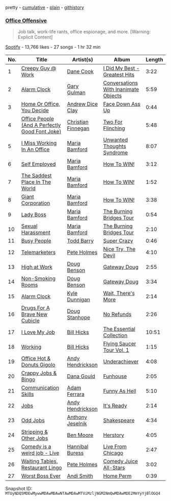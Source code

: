 pretty - [cumulative](/playlists/cumulative/37i9dQZF1DXdEXmWwCHnI5.md) - [plain](/playlists/plain/37i9dQZF1DXdEXmWwCHnI5) - [githistory](https://github.githistory.xyz/mackorone/spotify-playlist-archive/blob/main/playlists/plain/37i9dQZF1DXdEXmWwCHnI5)

### [Office Offensive](https://open.spotify.com/playlist/37i9dQZF1DXdEXmWwCHnI5)

> Job talk, work\-life rants, office espionage, and more\. \[Warning: Explicit Content\]

[Spotify](https://open.spotify.com/user/spotify) - 13,766 likes - 27 songs - 1 hr 32 min

| No. | Title | Artist(s) | Album | Length |
|---|---|---|---|---|
| 1 | [Creepy Guy @ Work](https://open.spotify.com/track/195feLuw6nZ1RP3OIS4nMy) | [Dane Cook](https://open.spotify.com/artist/6RAiPa076RxBeTBxWO8Xfh) | [I Did My Best \- Greatest Hits](https://open.spotify.com/album/13Qo4umsHfZIAnbPiJdu4P) | 3:22 |
| 2 | [Alarm Clock](https://open.spotify.com/track/1mo66yHKJustLsSIwzEv36) | [Gary Gulman](https://open.spotify.com/artist/1e6dQzOjEh1eHhme10gUjm) | [Conversations With Inanimate Objects](https://open.spotify.com/album/4cWgeuXwUTFB18uAy3JADS) | 5:59 |
| 3 | [Home Or Office, You Decide](https://open.spotify.com/track/6RHrQuUrdu0qGym6dzG0Q2) | [Andrew Dice Clay](https://open.spotify.com/artist/1KrDd8tfcITeBIHGXXIx4s) | [Face Down Ass Up](https://open.spotify.com/album/34etX2h85suzm2M9DTsa7p) | 0:44 |
| 4 | [Office People \(And A Perfectly Good Font Joke\)](https://open.spotify.com/track/0NTv0rd71ormOyAcuWeRQ7) | [Christian Finnegan](https://open.spotify.com/artist/4Nwg6u4aPLC7lRbDOQ0pzn) | [Two For Flinching](https://open.spotify.com/album/6HLrkVSjV1E9KEcZ9UiYBM) | 5:48 |
| 5 | [I Miss Working In An Office](https://open.spotify.com/track/4XZRMjOdjoD5y5GXAeftdX) | [Maria Bamford](https://open.spotify.com/artist/6s99GPG9mopI5PNippBKgO) | [Unwanted Thoughts Syndrome](https://open.spotify.com/album/1FAWsFvqHeoqTAE3iibXCz) | 8:07 |
| 6 | [Self Employed](https://open.spotify.com/track/2C5JXQNCy1ksh6vNlApMdF) | [Maria Bamford](https://open.spotify.com/artist/7bF1kZnhlO55twMXqZQIhX) | [How To WIN!](https://open.spotify.com/album/2x8kOugRLDcwlwBkh4FETg) | 3:12 |
| 7 | [The Saddest Place In The World](https://open.spotify.com/track/7gU79E9ArAfwQBHA6rrTYo) | [Maria Bamford](https://open.spotify.com/artist/7bF1kZnhlO55twMXqZQIhX) | [How To WIN!](https://open.spotify.com/album/2x8kOugRLDcwlwBkh4FETg) | 1:52 |
| 8 | [Giant Corporation](https://open.spotify.com/track/0dmLAb1fohcwX8nuKJtQaG) | [Maria Bamford](https://open.spotify.com/artist/7bF1kZnhlO55twMXqZQIhX) | [How To WIN!](https://open.spotify.com/album/2x8kOugRLDcwlwBkh4FETg) | 3:38 |
| 9 | [Lady Boss](https://open.spotify.com/track/0qml1rSZsEWMqbBUahu35N) | [Maria Bamford](https://open.spotify.com/artist/7bF1kZnhlO55twMXqZQIhX) | [The Burning Bridges Tour](https://open.spotify.com/album/0vAftMiQxf7PIiNE7XUMaa) | 0:54 |
| 10 | [Sexual Harassment](https://open.spotify.com/track/4TQXNRkgnZLWBJEgz1nsyx) | [Maria Bamford](https://open.spotify.com/artist/7bF1kZnhlO55twMXqZQIhX) | [The Burning Bridges Tour](https://open.spotify.com/album/0vAftMiQxf7PIiNE7XUMaa) | 2:10 |
| 11 | [Busy People](https://open.spotify.com/track/44FVyoT3aFxxprrCCgNQbi) | [Todd Barry](https://open.spotify.com/artist/0i5tBhcOplutWfWG482CYh) | [Super Crazy](https://open.spotify.com/album/2yh7HPED9RQYlRFPWILXNc) | 0:46 |
| 12 | [Telemarketers](https://open.spotify.com/track/6tIfLRqGeg2MuXLuSICmg6) | [Pete Holmes](https://open.spotify.com/artist/0H3gJcwMo5LSuwN6QuB5dz) | [Nice Try, The Devil](https://open.spotify.com/album/3fDj2PKfI0HPjuILdZMJiu) | 4:10 |
| 13 | [High at Work](https://open.spotify.com/track/3uKPCLmE0H5GpkJ4bHOdyI) | [Doug Benson](https://open.spotify.com/artist/0VxJIeWiVEKVinnkusea8P) | [Gateway Doug](https://open.spotify.com/album/3qJuI1BRN1FhklErB1yPnl) | 2:55 |
| 14 | [Non\-Smoking Rooms](https://open.spotify.com/track/0sISXK8xH9wL1XswnX0p6R) | [Doug Benson](https://open.spotify.com/artist/0VxJIeWiVEKVinnkusea8P) | [Gateway Doug](https://open.spotify.com/album/3qJuI1BRN1FhklErB1yPnl) | 3:34 |
| 15 | [Alarm Clock](https://open.spotify.com/track/7Ke3278Eb1oKmnZmZSvAAS) | [Kyle Dunnigan](https://open.spotify.com/artist/4IVDPPI5DlTTQVbaTB1cYv) | [Wait, There's More](https://open.spotify.com/album/1uUeQSxzQy2kuJxZndrYgv) | 2:14 |
| 16 | [Drugs For A Brave New Cubicle](https://open.spotify.com/track/5vkfvDlCLnSsrjJHf2qUfO) | [Doug Stanhope](https://open.spotify.com/artist/3z278gCXrOgHQFGPq9q5Uf) | [No Refunds](https://open.spotify.com/album/6kbCW5ssJjFrDpNDBkeU0k) | 2:26 |
| 17 | [I Love My Job](https://open.spotify.com/track/1yJ0cjmLGjbwQxoWT0PUZJ) | [Bill Hicks](https://open.spotify.com/artist/0uoySDfSlj0gRR8I8Xg3lY) | [The Essential Collection](https://open.spotify.com/album/0YYpowxkAVUUqahqHw6ovR) | 10:51 |
| 18 | [Working](https://open.spotify.com/track/4K0X8DXuBegqyt1Iio1tgZ) | [Bill Hicks](https://open.spotify.com/artist/0uoySDfSlj0gRR8I8Xg3lY) | [Flying Saucer Tour Vol\. 1](https://open.spotify.com/album/11GBmWJmCUN57yuiMu6DuG) | 1:15 |
| 19 | [Office Hot & Donuts Gigolo](https://open.spotify.com/track/5DpbheVEDEbBa65NGjWHxM) | [Andy Hendrickson](https://open.spotify.com/artist/4CtIDyahzIAizNs5X4cn9Y) | [Underachiever](https://open.spotify.com/album/2FBmFciyJlHMToStDoEFBu) | 4:08 |
| 20 | [Crappy Jobs & Bingo](https://open.spotify.com/track/4gCcaBxOyKsZo03dC6agWR) | [Dana Gould](https://open.spotify.com/artist/1e1hMHJbMgb1QNtBg2edHA) | [Funhouse](https://open.spotify.com/album/5iKbAkimxQIOX0APsEw1Hc) | 2:05 |
| 21 | [Communication Skills](https://open.spotify.com/track/12vGYvXEuJgOwS7xdKJnB1) | [Adam Ferrara](https://open.spotify.com/artist/6lMyRBxRoF2BJfZWPp7lvY) | [Funny As Hell](https://open.spotify.com/album/6oytJynRytfvCuzkQqbPIV) | 5:10 |
| 22 | [Jobs](https://open.spotify.com/track/45dYo4BWpi7Nzw6AMjRbMt) | [Andy Hendrickson](https://open.spotify.com/artist/4CtIDyahzIAizNs5X4cn9Y) | [It's Ready](https://open.spotify.com/album/2htFPOFf4EchZWxdqwbsan) | 2:14 |
| 23 | [Odd Jobs](https://open.spotify.com/track/4c5CRcfsOMqWdlvoOfEfqs) | [Anthony Jeselnik](https://open.spotify.com/artist/320IRZ1nffhXLLcs2CSX20) | [Shakespeare](https://open.spotify.com/album/59B3qbzgjlU2ISSdeDCy31) | 4:34 |
| 24 | [Stripping & Other Jobs](https://open.spotify.com/track/7fcUADcmxGU1ziCrvDE5vM) | [Ben Moore](https://open.spotify.com/artist/4ecHkh1KQAt4EsJnLjEmfS) | [Herstory](https://open.spotify.com/album/1VqcMxJVL1sdqISupU7U29) | 4:05 |
| 25 | [Comedy is a weird job \- Live](https://open.spotify.com/track/0mRS7tovbCKPWuqUsmsWXx) | [Hannibal Buress](https://open.spotify.com/artist/4GIqbOr0FgE9qmJ31kVYdD) | [Live From Chicago](https://open.spotify.com/album/2Wb1AbdmWvSVDVImbnzNzN) | 2:47 |
| 26 | [Waiting Tables, Restaurant Lingo](https://open.spotify.com/track/0P4vWgNqiTBKXBLf4ncYTY) | [Pete Holmes](https://open.spotify.com/artist/0H3gJcwMo5LSuwN6QuB5dz) | [Comedy Juice All\-Stars](https://open.spotify.com/album/0ZWBEtEhNVLsRFazbXDGNS) | 3:02 |
| 27 | [Worst Boss Ever](https://open.spotify.com/track/6Q9RYhS0vPQcVuZRuERASC) | [Andi Smith](https://open.spotify.com/artist/7r2RiE4MXUY1ICdA3gEHRv) | [Home Perm](https://open.spotify.com/album/0OmTpSZ5OphvnhGRSONSd1) | 0:39 |

Snapshot ID: `MTUyNDQ5MDEwMywwMDAwMDAwNTAwMDAwMTViMzljNGM2NmQwMDAwMDE2MmYyYjBlOGQ4`